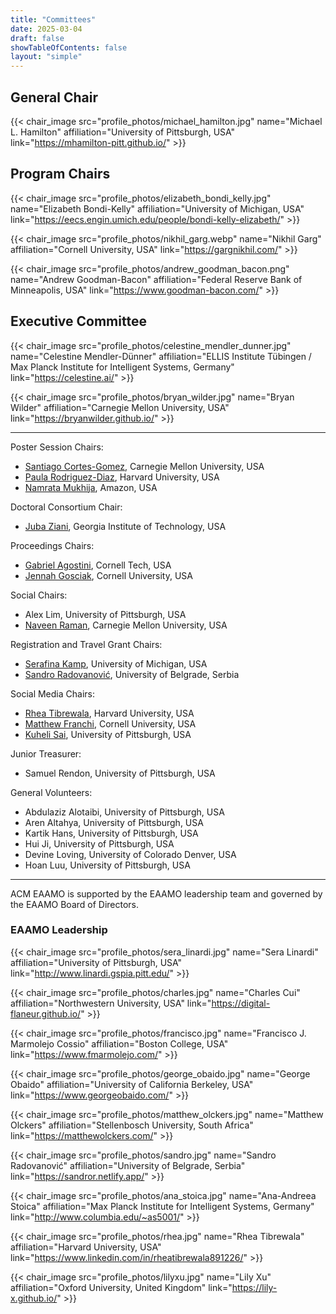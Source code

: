 ```yaml
---
title: "Committees"
date: 2025-03-04
draft: false
showTableOfContents: false
layout: "simple"
---
```


## General Chair
{{< chair_image src="profile_photos/michael_hamilton.jpg" name="Michael L. Hamilton" affiliation="University of Pittsburgh, USA" link="https://mhamilton-pitt.github.io/" >}}

## Program Chairs
{{< chair_image src="profile_photos/elizabeth_bondi_kelly.jpg" name="Elizabeth Bondi-Kelly" affiliation="University of Michigan, USA" link="https://eecs.engin.umich.edu/people/bondi-kelly-elizabeth/" >}}

{{< chair_image src="profile_photos/nikhil_garg.webp" name="Nikhil Garg" affiliation="Cornell University, USA" link="https://gargnikhil.com/" >}}

{{< chair_image src="profile_photos/andrew_goodman_bacon.png" name="Andrew Goodman-Bacon" affiliation="Federal Reserve Bank of Minneapolis, USA" link="https://www.goodman-bacon.com/" >}}

## Executive Committee
{{< chair_image src="profile_photos/celestine_mendler_dunner.jpg" name="Celestine Mendler-Dünner" affiliation="ELLIS Institute Tübingen / Max Planck Institute for Intelligent Systems, Germany" link="https://celestine.ai/" >}}

{{< chair_image src="profile_photos/bryan_wilder.jpg" name="Bryan Wilder" affiliation="Carnegie Mellon University, USA" link="https://bryanwilder.github.io/" >}}


<!-- {{< twitter user="ACMEAAMO" id="1757795805254099256" >}} -->

- - -

Poster Session Chairs:
- [Santiago Cortes-Gomez](https://www.linkedin.com/in/santiago-cortes-839931155/), Carnegie Mellon University, USA
- [Paula Rodriguez-Diaz](https://paularodrid.wordpress.com/), Harvard University, USA
- [Namrata Mukhija](https://namrata96.github.io/), Amazon, USA

Doctoral Consortium Chair:
- [Juba Ziani](https://www.isye.gatech.edu/users/juba-ziani), Georgia Institute of Technology, USA

Proceedings Chairs:
- [Gabriel Agostini](https://gsagostini.github.io/), Cornell Tech, USA
- [Jennah Gosciak](https://jennahgosciak.github.io/wp/about.html), Cornell University, USA

Social Chairs:
- Alex Lim, University of Pittsburgh, USA
- [Naveen Raman](https://naveenraman.com/), Carnegie Mellon University, USA

Registration and Travel Grant Chairs:
- [Serafina Kamp](https://websites.umich.edu/~serafibk/), University of Michigan, USA
- [Sandro Radovanović](https://sandror.netlify.app/), University of Belgrade, Serbia

Social Media Chairs:
- [Rhea Tibrewala](https://www.linkedin.com/in/rheatibrewala891226/), Harvard University, USA
- [Matthew Franchi](https://mfranchi.net/), Cornell University, USA
- [Kuheli Sai](https://sites.google.com/view/kuhelisai/), University of Pittsburgh, USA

Junior Treasurer:
- Samuel Rendon, University of Pittsburgh, USA

General Volunteers:
- Abdulaziz Alotaibi, University of Pittsburgh, USA
- Aren Altahya, University of Pittsburgh, USA
- Kartik Hans, University of Pittsburgh, USA
- Hui Ji, University of Pittsburgh, USA
- Devine Loving, University of Colorado Denver, USA
- Hoan Luu, University of Pittsburgh, USA

- - -

ACM EAAMO is supported by the EAAMO leadership team and governed by the EAAMO Board of Directors.

### EAAMO Leadership

{{< chair_image src="profile_photos/sera_linardi.jpg" name="Sera Linardi" affiliation="University of Pittsburgh, USA" link="http://www.linardi.gspia.pitt.edu/" >}}

{{< chair_image src="profile_photos/charles.jpg" name="Charles Cui" affiliation="Northwestern University, USA" link="https://digital-flaneur.github.io/" >}}

{{< chair_image src="profile_photos/francisco.jpg" name="Francisco J. Marmolejo Cossio" affiliation="Boston College, USA" link="https://www.fmarmolejo.com/" >}}

{{< chair_image src="profile_photos/george_obaido.jpg" name="George Obaido" affiliation="University of California Berkeley, USA" link="https://www.georgeobaido.com/" >}}

{{< chair_image src="profile_photos/matthew_olckers.jpg" name="Matthew Olckers" affiliation="Stellenbosch University, South Africa" link="https://matthewolckers.com/" >}}

{{< chair_image src="profile_photos/sandro.jpg" name="Sandro Radovanović" affiliation="University of Belgrade, Serbia" link="https://sandror.netlify.app/" >}}

{{< chair_image src="profile_photos/ana_stoica.jpg" name="Ana-Andreea Stoica" affiliation="Max Planck Institute for Intelligent Systems, Germany" link="http://www.columbia.edu/~as5001/" >}}

{{< chair_image src="profile_photos/rhea.jpg" name="Rhea Tibrewala" affiliation="Harvard University, USA" link="https://www.linkedin.com/in/rheatibrewala891226/" >}}

{{< chair_image src="profile_photos/lilyxu.jpg" name="Lily Xu" affiliation="Oxford University, United Kingdom" link="https://lily-x.github.io/" >}}

<!-- 
### EAAMO Board of Directors

{{< chair_image src="profile_photos/matt_boulos.jpg" name="Matthew Boulos" affiliation="Imbue" link="https://www.linkedin.com/in/mattboulos/" >}}

{{< chair_image src="profile_photos/jose_correa.jpg" name="Jose R. Correa" affiliation="Universidad de Chile" link="https://www.dii.uchile.cl/~jcorrea/" >}}

{{< chair_image src="profile_photos/celestine_mendler_dunner.jpg" name="Celestine Mendler-Dünner" affiliation="ELLIS Institute Tübingen / Max Planck Institute for Intelligent Systems" link="https://celestine.ai/" >}}

{{< chair_image src="profile_photos/karoline_pershell.jpg" name="Karoline Pershell" affiliation="SRT Labs" link="https://www.linkedin.com/in/karoline-pershell-ph-d-6a656420/" >}}

{{< chair_image src="profile_photos/araba_sey.jpg" name="Araba Sey" affiliation="University of Washington Information School" link="https://tascha.uw.edu/people/araba-sey/" >}}

{{< chair_image src="profile_photos/bryan_wilder.jpg" name="Bryan Wilder" affiliation="Carnegie Mellon University" link="https://bryanwilder.github.io/" >}} -->
